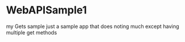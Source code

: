 # WebAPISample1
my Gets sample
just a sample app that does noting much except having multiple get methods
